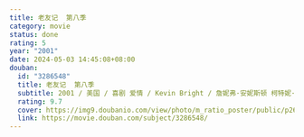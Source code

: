 ```yaml
---
title: 老友记  第八季
category: movie
status: done
rating: 5
year: "2001"
date: 2024-05-03 14:45:08+08:00
douban:
  id: "3286548"
  title: 老友记  第八季
  subtitle: 2001 / 美国 / 喜剧 爱情 / Kevin Bright / 詹妮弗·安妮斯顿 柯特妮·考克斯
  rating: 9.7
  cover: https://img9.doubanio.com/view/photo/m_ratio_poster/public/p2607457445.jpg
  link: https://movie.douban.com/subject/3286548/
---
```



